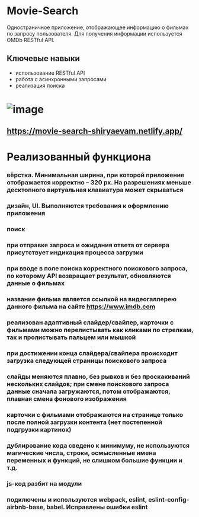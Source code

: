 # Movie-Search
Одностраничное приложение, отображающее информацию о фильмах по запросу пользователя. Для получения информации используется OMDb RESTful API.


## Ключевые навыки

- использование RESTful API
- работа с асинхронными запросами
- реализация поиска

# ![image](https://user-images.githubusercontent.com/55236675/81838682-2097dd80-954f-11ea-8142-c2fae370694e.png)
## https://movie-search-shiryaevam.netlify.app/

# Реализованный функциона
### вёрстка. Минимальная ширина, при которой приложение отображается корректно – 320 рх. На разрешениях меньше десктопного виртуальная клавиатура может скрываться
### дизайн, UI. Выполняются требования к оформлению приложения
### поиск 
### при отправке запроса и ожидания ответа от сервера присутствует индикация процесса загрузки 
### при вводе в поле поиска корректного поискового запроса, по которому API возвращает результат, обновляются данные о фильмах
### название фильма является ссылкой на видеогаллерею данного фильма на сайте https://www.imdb.com 
### реализован адаптивный слайдер/свайпер, карточки с фильмами можно перелистывать как кликами по стрелкам, так и пролистывать пальцем или мышкой 
### при достижении конца слайдера/свайпера происходит загрузка следующей страницы поискового запроса 
### слайды меняются плавно, без рывков и без проскакиваний нескольких слайдов; при смене поискового запроса данные сначала загружаются, потом отображаются, плавная смена фонового изображения 
### карточки с фильмами отображаются на странице только после полной загрузки контента (нет постепенной подгрузки картинок)
### дублирование кода сведено к минимуму, не используются магические числа, строки, осмысленные имена переменных и функций, не слишком большие функции и т.д. 
### js-код разбит на модули
### подключены и используются webpack, eslint, eslint-config-airbnb-base, babel. Исправлены ошибки eslint
